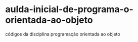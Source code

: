 # aulda-inicial-de-programa-o-orientada-ao-objeto
códigos da disciplina programação orientada ao objeto
